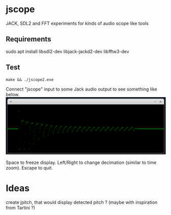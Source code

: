 # jscope
JACK, SDL2 and FFT experiments for kinds of audio scope like tools

## Requirements
sudo apt install libsdl2-dev libjack-jackd2-dev libfftw3-dev

## Test
```
make && ./jscope2.exe
```
Connect "jscope" input to some Jack audio output to see something like below.
![jscope2 capture](jscope2.png)

Space to freeze display.
Left/Right to change decimation (similar to time zoom).
Escape to quit.

# Ideas
create jpitch, that would display detected pitch ? (maybe with inspiration from Tartini ?)
